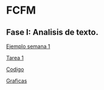 # FCFM

## Fase I: Analisis de texto.

[Ejemplo semana 1](https://github.com/mayraberrones94/FCFM/blob/master/Semana_1_Pre_procesamiento_de_datos.ipynb)

[Tarea 1]()

[Codigo]()

[Graficas]()

